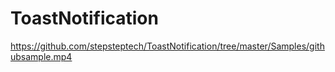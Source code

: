 # ToastNotification

https://github.com/stepsteptech/ToastNotification/tree/master/Samples/githubsample.mp4
